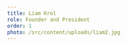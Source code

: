 ```yaml
---
title: Liam Krol
role: Founder and President
order: 1
photo: /src/content/uploads/liam2.jpg
---
```

